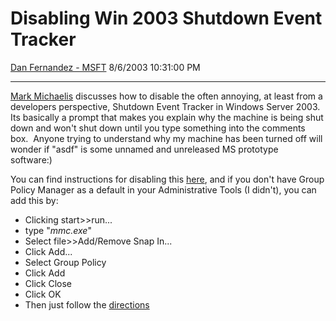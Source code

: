 <div id="page">

# Disabling Win 2003 Shutdown Event Tracker

[Dan Fernandez -
MSFT](https://social.msdn.microsoft.com/profile/Dan%20Fernandez%20-%20MSFT)
8/6/2003 10:31:00 PM

-----

<div id="content">

[Mark
Michaelis](http://www.microsoft.com/technet/treeview/default.asp?url=/technet/prodtechnol/windowsserver2003/proddocs/standard/rrctopnode.asp)
discusses how to disable the often annoying, at least from a developers
perspective, Shutdown Event Tracker in Windows Server 2003. Its
basically a prompt that makes you explain why the machine is being shut
down and won't shut down until you type something into the comments
box.  Anyone trying to understand why my machine has been turned
off will wonder if "asdf" is some unnamed and unreleased MS prototype
software:)  

You can find instructions for disabling this
[here](http://www.microsoft.com/technet/treeview/default.asp?url=/technet/prodtechnol/windowsserver2003/proddocs/standard/RRC_howto_configure_SET_local.asp),
and if you don't have Group Policy Manager as a default in your
Administrative Tools (I didn't), you can add this by:

  - Clicking start\>\>run...
  - type "*mmc.exe*"
  - Select file\>\>Add/Remove Snap In...
  - Click Add...
  - Select Group Policy
  - Click Add
  - Click Close
  - Click OK
  - Then just follow the
    [directions](http://www.microsoft.com/technet/treeview/default.asp?url=/technet/prodtechnol/windowsserver2003/proddocs/standard/RRC_howto_configure_SET_local.asp)

</div>

</div>
